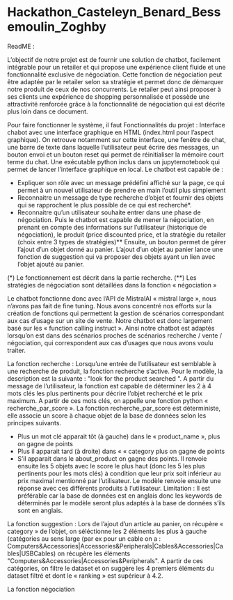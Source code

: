 # Hackathon_Casteleyn_Benard_Bessemoulin_Zoghby

ReadME : 

L’objectif de notre projet est de fournir une solution de chatbot, facilement intégrable pour un retailer et qui propose une expérience client fluide et une fonctionnalité exclusive de négociation. Cette fonction de négociation peut être adaptée par le retailer selon sa stratégie et permet donc de démarquer notre produit de ceux de nos concurrents.
Le retailer peut ainsi proposer à ses clients une expérience de shopping personnalisée et possède une attractivité renforcée grâce à la fonctionnalité de négociation qui est décrite plus loin dans ce document.

Pour faire fonctionner le système, il faut 
Fonctionnalités du projet :
Interface chabot avec une interface graphique en HTML (index.html pour l’aspect graphique). On retrouve notamment sur cette interface, une fenêtre de chat, une barre de texte dans laquelle l’utilisateur peut écrire des messages, un bouton envoi et un bouton reset qui permet de réinitialiser la mémoire court terme du chat. 
Une exécutable python inclus dans un jupyternotebook qui permet de lancer l’interface graphique en local. 
Le chatbot est capable de : 
-	Expliquer son rôle avec un message prédéfini affiché sur la page, ce qui permet à un nouvel utilisateur de prendre en main l’outil plus simplement 
-	Reconnaitre un message de type recherche d’objet et fournir des objets qui se rapprochent le plus possible de ce qui est recherché*.
-	Reconnaitre qu’un utilisateur souhaite entrer dans une phase de négociation. Puis le chatbot est capable de mener la négociation, en prenant en compte des informations sur l’utilisateur (historique de négociation), le produit (price discounted price, et la stratégie du retailer (choix entre 3 types de stratégies)**
Ensuite, un bouton permet de gérer l’ajout d’un objet donné au panier. L’ajout d’un objet au panier lance une fonction de suggestion qui va proposer des objets ayant un lien avec l’objet ajouté au panier.

(*) Le fonctionnement est décrit dans la partie recherche.
(**) Les stratégies de négociation sont détaillées dans la fonction « négociation »

Le chatbot fonctionne donc avec l’API de MistralAI « mistral large », nous n’avons pas fait de fine tuning. Nous avons concentré nos efforts sur la création de fonctions qui permettent la gestion de scénarios correspondant aux cas d’usage sur un site de vente. Notre chatbot est donc largement basé sur les « function calling instruct ». 
Ainsi notre chatbot est adaptés lorsqu’on est dans des scénarios proches de scénarios recherche / vente / négociation, qui correspondent aux cas d’usages que nous avons voulu traiter.

La fonction recherche :
Lorsqu’une entrée de l’utilisateur est semblable à une recherche de produit, la fonction recherche s’active. 
Pour le modèle, la description est la suivante : "look for the product searched ".
A partir du message de l’utilisateur, la fonction est capable de déterminer les 2 à 4 mots clés les plus pertinents pour décrire l’objet recherché et le prix maximum.
A partir de ces mots clés, on appelle une fonction python « recherche_par_score ».
La fonction recherche_par_score est déterministe, elle associe un score à chaque objet de la base de données selon les principes suivants.
-	Plus un mot clé apparait tôt (à gauche) dans le « product_name », plus on gagne de points 
-	Plus il apparait tard (à droite) dans « « category plus on gagne de points
-	S’il apparait dans le about_product on gagne des points.
Il renvoie ensuite les 5 objets avec le score le plus haut (donc les 5 les plus pertinents pour les mots clés) à condition que leur prix soit inférieur au prix maximal mentionné par l’utilisateur. 
Le modèle renvoie ensuite une réponse avec ces différents produits à l’utilisateur.
Limitation : 
Il est préférable car la base de données est en anglais donc les keywords de déterminés par le modèle seront plus adaptés à la base de données s’ils sont en anglais. 

La fonction suggestion :
Lors de l’ajout d’un article au panier, on récupère « category » de l’objet, on séléctionne les 2 éléments les plus à gauche (catégories au sens large (par ex pour un cable on a : Computers&Accessories|Accessories&Peripherals|Cables&Accessories|Cables|USBCables) on récupère les éléments "Computers&Accessories|Accessories&Peripherals". A partir de ces catégories, on filtre le dataset et on suggère les 4 premiers éléments du dataset filtré et dont le « ranking » est supérieur à 4.2.

La fonction négociation







